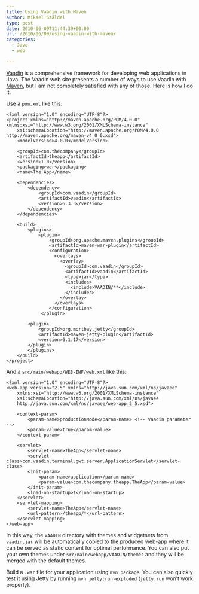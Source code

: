 ```yaml
---
title: Using Vaadin with Maven
author: Mikael Ståldal
type: post
date: 2010-06-09T11:44:39+00:00
url: /2010/06/09/using-vaadin-with-maven/
categories:
  - Java
  - web

---
```

[Vaadin][1] is a comprehensive framework for developing web applications in Java. The Vaadin web site presents a number of ways to use Vaadin with [Maven][2], but I am not completely satisfied with any of those. Here is how I do it.

Use a `pom.xml` like this:

```
<?xml version="1.0" encoding="UTF-8"?>
<project xmlns="http://maven.apache.org/POM/4.0.0" xmlns:xsi="http://www.w3.org/2001/XMLSchema-instance"
	xsi:schemaLocation="http://maven.apache.org/POM/4.0.0 http://maven.apache.org/maven-v4_0_0.xsd">
	<modelVersion>4.0.0</modelVersion>

	<groupId>com.thecompany</groupId>
	<artifactId>theapp</artifactId>
	<version>1.0</version>
	<packaging>war</packaging>
	<name>The App</name>
    
	<dependencies>
        <dependency>
            <groupId>com.vaadin</groupId>
            <artifactId>vaadin</artifactId>
            <version>6.3.3</version>
        </dependency>
	</dependencies>

	<build>
		<plugins>
	        <plugin>
	            <groupId>org.apache.maven.plugins</groupId>
	            <artifactId>maven-war-plugin</artifactId>
	            <configuration>
	              <overlays>
	                <overlay>
		              <groupId>com.vaadin</groupId>
		              <artifactId>vaadin</artifactId>
		              <type>jar</type>
		              <includes>
		                <include>VAADIN/**</include>
		              </includes>
	                </overlay>
	              </overlays>
	            </configuration>
	         </plugin>

		<plugin>
			<groupId>org.mortbay.jetty</groupId>
			<artifactId>maven-jetty-plugin</artifactId>
			<version>6.1.17</version>
		</plugin>
        </plugins>		
	</build>
</project>

```

And a `src/main/webapp/WEB-INF/web.xml` like this:

```
<?xml version="1.0" encoding="UTF-8"?>
<web-app version="2.5" xmlns="http://java.sun.com/xml/ns/javaee"
	xmlns:xsi="http://www.w3.org/2001/XMLSchema-instance"
	xsi:schemaLocation="http://java.sun.com/xml/ns/javaee 
	http://java.sun.com/xml/ns/javaee/web-app_2_5.xsd">

	<context-param>
	    <param-name>productionMode</param-name> <!-- Vaadin parameter -->
	    <param-value>true</param-value>
	</context-param>

	<servlet>
		<servlet-name>TheApp</servlet-name>
		<servlet-class>com.vaadin.terminal.gwt.server.ApplicationServlet</servlet-class>
		<init-param>
			<param-name>application</param-name>
			<param-value>com.thecompany.theapp.TheApp</param-value>
		</init-param>
		<load-on-startup>1</load-on-startup>
	</servlet>
	<servlet-mapping>
		<servlet-name>TheApp</servlet-name>
		<url-pattern>/theapp/*</url-pattern>
	</servlet-mapping>
</web-app>

```

In this way, the `VAADIN` directory with themes and widgetsets from `vaadin.jar` will be automatically copied to the produced web-app where it can be served as static content for optimal performance. You can also put your own themes under `src/main/webapp/VAADIN/themes` and they will be merged with the default themes.

Build a `.war` file for your application using `mvn package`. You can also quickly test it using Jetty by running `mvn jetty:run-exploded` (`jetty:run` won&#8217;t work properly).

 [1]: http://vaadin.com/
 [2]: http://maven.apache.org/